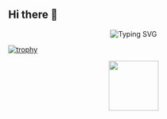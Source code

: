 ## Hi there 👋



<p align="center">
  <img src="https://readme-typing-svg.herokuapp.com?font=Fira+Code&duration=3000&pause=1000&color=F70000&center=true&vCenter=true&width=435&lines=Hi!+I'm+Arshia+Saberi;Front-end+Developer;React+%7C+TypeScript+%7C+Redux+Expert" alt="Typing SVG" />
</p>

 
[![trophy](https://github-profile-trophy.vercel.app/?username=ArshiaSaberi&theme=onedark)](https://github.com/ryo-ma/github-profile-trophy)


<p align="center">
  <img src="https://raw.githubusercontent.com/n3r4zzurr0/svg-spinners/main/svg-css/fire.svg" width="100"/>
</p>


